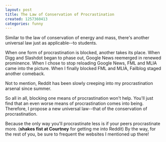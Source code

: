 ```yaml
---
layout: post
title: The Law of Conservation of Procrastination
created: 1257360413
categories: funny
---
```

Similar to the law of conservation of energy and mass, there's another universal law just as applicable--to students.

When one form of procrastination is blocked, another takes its place. When Digg and Slashdot began to phase out, Google News reemerged in renewed prominence. When I chose to stop reloading Google News, FML and MLIA came into the picture. When I finally blocked FML and MLIA, Failblog staged another comeback.

Not to mention, Reddit has been slowly creeping into my procrastination arsenal since summer.

So all in all, blocking one means of procrastination won't help. You'll just find that an even worse means of procrastination comes into being. Therefore, I propose a new universal law--that of the conservation of procrastination.

Because the only way you'll procrastinate less is if your peers procrastinate more. (**shakes fist at Courtney** for getting me into Reddit) By the way, for the rest of you, be sure to frequent the websites I mentioned up there!
